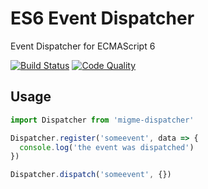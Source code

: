 # ES6 Event Dispatcher
Event Dispatcher for ECMAScript 6

[![Build Status](https://img.shields.io/codeship/a46daac0-d6af-0132-05dd-4237fa3960fe.svg)](https://codeship.com/projects/78434)
[![Code Quality](https://img.shields.io/codacy/2970e79e791e40a7bebd54543a660944.svg)](https://www.codacy.com/app/Migme/es6-dispatcher)

## Usage

```js
import Dispatcher from 'migme-dispatcher'

Dispatcher.register('someevent', data => {
  console.log('the event was dispatched')
})

Dispatcher.dispatch('someevent', {})
```
